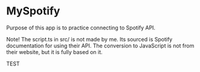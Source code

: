 # MySpotify
Purpose of this app is to practice connecting to Spotify API.

Note! The script.ts in src/ is not made by me. Its sourced is Spotify documentation for using their API. The conversion to JavaScript is not from their website, but it is fully based on it.

TEST
